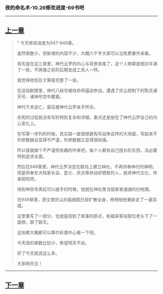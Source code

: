 ### 夜的命名术-10.26修改进度-69书吧

--------
[上一章](./8dc9d53a3bbf62d24c160c4015746caa.md)
--------


>
>
>
>"
>今天修改进度为947-949章。
>
>虽然章数少，但新增的内容不少，大概六千字大家可以当免费番外来看。
>
>首先是在这三章里，神代云罗的内心与背景收尾了，这个人物算是相对丰满了一些，不再像之前的后期变成工具人一样。
>
>我觉得他现在才算是完整了一些。
>
>在这段剧情里，神代八岐号被戏命师逼迫参战，遭遇了庆尘控制下的陈氏诸天号、诸神号空中要塞。
>
>神代千赤逃亡，最后被神代云罗亲手所杀。
>
>杀死的过程我没有写的特别复杂和详细，重点还是放在了神代云罗自己的内心变化上。
>
>在写第一序列的时候，其实就一直很想避免写战争这样的大场面，写起来不列举数据会显得不严谨，列举数据又显得很枯燥。
>
>所以我就做个不严谨但有趣的作者吧，每个人都有自己擅长的东西，没必要特别追求全面。
>
>然后在949章里，神代云罗决定在鲸岛上建立神社，不再供奉神代的神明，而是供奉东大陆家长会、昆仑、庆氏等参战却牺牲的人，放弃神代文化，传承阴阳师。
>
>待到神宫寺真纪可以接手的时候，他就在神社里当個普普通通的扫地僧。
>
>在949章里，原文里庆尘的癌细胞已经扩散全身，秧秧陪他重新走了一遍洛城。
>
>这里重写了一部分，也就是回到了故事的原点，和福来客站那位老头下了一盘棋，聊了聊天。
>
>这些都大概都可以算作彩蛋中心看一下吧。
>
>今天改的章数比较少，希望明天不会。
>
>好了今天就说这么多。
>
>大家明天见！
>
>

--------
[下一章](./5ff3eb276c08a8368df9f715b620d116.md)
--------
